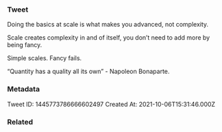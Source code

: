 ### Tweet
Doing the basics at scale is what makes you advanced, not complexity.

Scale creates complexity in and of itself, you don’t need to add more by being fancy. 

Simple scales. Fancy fails. 

“Quantity has a quality all its own” - Napoleon Bonaparte.

### Metadata
Tweet ID: 1445773786666602497
Created At: 2021-10-06T15:31:46.000Z

### Related

